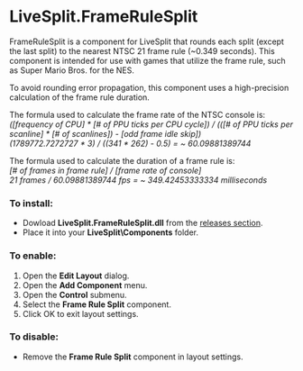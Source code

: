 # LiveSplit.FrameRuleSplit
FrameRuleSplit is a component for LiveSplit that rounds each split (except the last split) to the nearest NTSC 21 frame rule (~0.349 seconds). This component is intended for use with games that utilize the frame rule, such as Super Mario Bros. for the NES.

To avoid rounding error propagation, this component uses a high-precision calculation of the frame rule duration.

The formula used to calculate the frame rate of the NTSC console is:<br />
<i>([frequency of CPU] * [# of PPU ticks per CPU cycle]) / (([# of PPU ticks per scanline] * [# of scanlines]) - [odd frame idle skip])</i><br />
<i>(1789772.7272727 * 3) / ((341 * 262) - 0.5) = ~ 60.09881389744</i>

The formula used to calculate the duration of a frame rule is:<br />
<i>[# of frames in frame rule] / [frame rate of console]</i><br />
<i>21 frames / 60.09881389744 fps = ~ 349.42453333334 milliseconds</i>



<h3>To install:</h3>

* Dowload <b>LiveSplit.FrameRuleSplit.dll</b> from the <a href="https://github.com/blairmadison11/LiveSplit.FrameRuleSplit/releases">releases section</a>.
* Place it into your <b>LiveSplit\Components</b> folder.

<h3>To enable:</h3>

1. Open the <b>Edit Layout</b> dialog.
2. Open the <b>Add Component</b> menu.
3. Open the <b>Control</b> submenu.
4. Select the <b>Frame Rule Split</b> component.
5. Click OK to exit layout settings.

<h3>To disable:</h3>

* Remove the <b>Frame Rule Split</b> component in layout settings.
